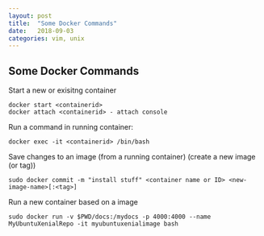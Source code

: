 ```yaml
---
layout: post
title:  "Some Docker Commands"
date:   2018-09-03
categories: vim, unix
---
```


## Some Docker Commands

Start a new or exisitng container

    docker start <containerid>
    docker attach <containerid> - attach console

Run a command in running container:

    
    docker exec -it <containerid> /bin/bash

Save changes to an image (from a running container) (create a new image (or tag))

    sudo docker commit -m "install stuff" <container name or ID> <new-image-name>[:<tag>]

Run a new container based on a image

    sudo docker run -v $PWD/docs:/mydocs -p 4000:4000 --name MyUbuntuXenialRepo -it myubuntuxenialimage bash

